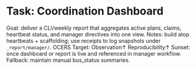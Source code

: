# Task: Coordination Dashboard
Goal: deliver a CLI/weekly report that aggregates active plans, claims, heartbeat status, and manager directives into one view.
Notes: build atop heartbeats + scaffolding; use receipts to log snapshots under `_report/manager/`.
OCERS Target: Observation↑ Reproducibility↑
Sunset: once dashboard or report is live and referenced in manager workflow.
Fallback: maintain manual bus_status summaries.
